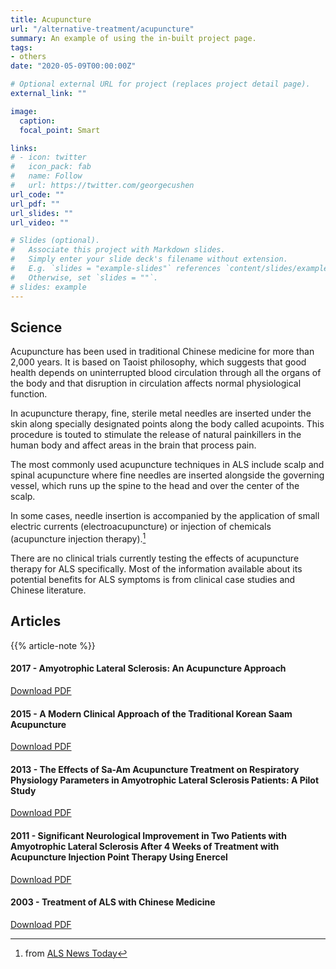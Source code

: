 ```yaml
---
title: Acupuncture
url: "/alternative-treatment/acupuncture"
summary: An example of using the in-built project page.
tags:
- others
date: "2020-05-09T00:00:00Z"

# Optional external URL for project (replaces project detail page).
external_link: ""

image:
  caption:
  focal_point: Smart

links:
# - icon: twitter
#   icon_pack: fab
#   name: Follow
#   url: https://twitter.com/georgecushen
url_code: ""
url_pdf: ""
url_slides: ""
url_video: ""

# Slides (optional).
#   Associate this project with Markdown slides.
#   Simply enter your slide deck's filename without extension.
#   E.g. `slides = "example-slides"` references `content/slides/example-slides.md`.
#   Otherwise, set `slides = ""`.
# slides: example
---
```

## Science
Acupuncture has been used in traditional Chinese medicine for more than 2,000 years. It is based on Taoist philosophy, which suggests that good health depends on uninterrupted blood circulation through all the organs of the body and that disruption in circulation affects normal physiological function.

In acupuncture therapy, fine, sterile metal needles are inserted under the skin along specially designated points along the body called acupoints. This procedure is touted to stimulate the release of natural painkillers in the human body and affect areas in the brain that process pain.

The most commonly used acupuncture techniques in ALS include scalp and spinal acupuncture where fine needles are inserted alongside the governing vessel, which runs up the spine to the head and over the center of the scalp.

In some cases, needle insertion is accompanied by the application of small electric currents (electroacupuncture) or injection of chemicals (acupuncture injection therapy).[^1]

There are no clinical trials currently testing the effects of acupuncture therapy for ALS specifically. Most of the information available about its potential benefits for ALS symptoms is from clinical case studies and Chinese literature.

[^1]: from [ALS News Today](https://alsnewstoday.com/non-drug-therapies/acupuncture/)

## Articles
{{% article-note %}}

#### 2017 - Amyotrophic Lateral Sclerosis: An Acupuncture Approach
<a class="btn btn-outline-primary" target="_blank" rel="noopener noreferrer" href="./als_acupunture.pdf">Download PDF</a>  

#### 2015 - A Modern Clinical Approach of the Traditional Korean Saam Acupuncture
<a class="btn btn-outline-primary" target="_blank" rel="noopener noreferrer" href="./a_modern_clinical_approach_traditional_korean_saam_acupuncture.pdf">Download PDF</a>  

#### 2013 - The Effects of Sa-Am Acupuncture Treatment on Respiratory Physiology Parameters in Amyotrophic Lateral Sclerosis Patients: A Pilot Study
<a class="btn btn-outline-primary" target="_blank" rel="noopener noreferrer" href="./saam_acupuncture_treatment_on_respiratory_physiology.pdf">Download PDF</a>  

#### 2011 - Significant Neurological Improvement in Two Patients with Amyotrophic Lateral Sclerosis After 4 Weeks of Treatment with Acupuncture Injection Point Therapy Using Enercel
<a class="btn btn-outline-primary" target="_blank" rel="noopener noreferrer" href="./acupuncture_injection_point_therapy_using_enercel.pdf">Download PDF</a>  

#### 2003 - Treatment of ALS with Chinese Medicine
<a class="btn btn-outline-primary" target="_blank" rel="noopener noreferrer" href="./treatment_of_als_with_chinese_medicine.pdf">Download PDF</a>  